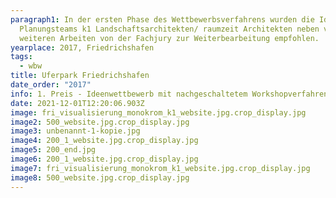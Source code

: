 ```yaml
---
paragraph1: In der ersten Phase des Wettbewerbsverfahrens wurden die Ideen des
  Planungsteams k1 Landschaftsarchitekten/ raumzeit Architekten neben vier
  weiteren Arbeiten von der Fachjury zur Weiterbearbeitung empfohlen.
yearplace: 2017, Friedrichshafen
tags:
  - wbw
title: Uferpark Friedrichshafen
date_order: "2017"
info: 1. Preis - Ideenwettbewerb mit nachgeschaltetem Workshopverfahren
date: 2021-12-01T12:20:06.903Z
image: fri_visualisierung_monokrom_k1_website.jpg.crop_display.jpg
image2: 500_website.jpg.crop_display.jpg
image3: unbenannt-1-kopie.jpg
image4: 200_1_website.jpg.crop_display.jpg
image5: 200_end.jpg
image6: 200_1_website.jpg.crop_display.jpg
image7: fri_visualisierung_monokrom_k1_website.jpg.crop_display.jpg
image8: 500_website.jpg.crop_display.jpg
---
```

